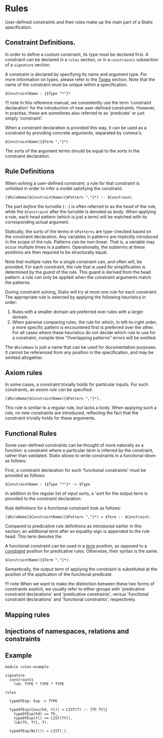 # Rules

User-defined constraints and their rules make up the main part of a Statix specification.


## Constraint Definitions.

In order to define a custom constraint, its type must be declared first. A
constraint can be declared in a `rules` section, or in a `constraints` subsection
of a `signature` section.

A constraint is declared by specifying its name and argument type. For more
information on types, please refer to the [Types](../types) section. Note that
the name of the constraint must be unique within a specification.

```statix
$ConstraintName : {$Type "*"}*
```

!!! note
    In this reference manual, we consistently use the term 'constraint declaration'
    for the introduction of new user-defined constraints. However, in practise,
    these are sometimes also referred to as 'predicate' or just simply 'constraint'.

When a constraint declaration is provided this way, it can be used as a constraint
by providing concrete arguments, separated by comma's.

```statix
$ConstraintName({$Term ","}*)
```

The sorts of the argument terms should be equal to the sorts in the constraint
declaration.


## Rule Definitions

When solving a user-defined constraint, a rule for that constraint is unfolded
in order to infer a model satisfying the constraint.

```statix
[$RuleName]$ConstraintName({$Pattern ","}*) :- $Constraint.
```

The part _before_ the turnstile (`:-`) is often referred to as the _head_ of the
rule, while the `$Constraint` after the turnstile is denoted as _body_. When
applying a rule, each head pattern (which is just a term) will be matched with
its corresponding actual argument.

Statically, the sorts of the terms in `$Patterns` are type-checked based on the
constraint declaration. Any variables in patterns are implicitly introduced in
the scope of the rule. Patterns can be non-linear. That is, a variable may occur
multiple times in a pattern. Operationally, the subterms at these positions are
then required to be structurally equal.

Note that multiple rules for a single constraint can, and often will, be provided.
For each constraint, the rule that is used for simplification is determined by
the _guard_ of the rule. This guard is derived from the head pattern: a rule
can only be applied when the constraint arguments match the patterns.

During constraint solving, Statix will try at most one rule for each constraint.
The appropriate rule is selected by applying the following heuristics in order:
1. Rules with a smaller domain are preferred over rules with a larger domain.
2. When pairwise comparing rules, the rule for which, in left-to-right order, a
   more specific pattern is encountered first is preferred over the other.
For all cases where these heuristics do not decide which rule to use for a
constraint, compile time "Overlapping patterns" errors will be emitted.

The `$RuleName` is just a name that can be used for documentation purposes.
It cannot be referenced from any position in the specification, and may be
omitted altogether.


## Axiom rules

In some cases, a constraint trivially holds for particular inputs. For such
constraints, an _axiom rule_ can be specified.

```statix
[$RuleName]$ConstraintName({$Pattern ","}*).
```

This rule is similar to a regular rule, but lacks a body. When applying such a
rule, no new constraints are introduced, reflecting the fact that the constraint
trivially holds for these arguments.

## Functional Rules

Some user-defined constraints can be thought of more naturally as a function:
a constraint where a particular term is inferred by the constraint, rather than
validated. Statix allows to write constraints in a functional idiom as follows:

First, a constraint declaration for such 'functional constraints' must be provided
as follows:

```statix
$ConstraintName : {$Type "*"}* -> $Type
```

In addition to the regular list of input sorts, a 'sort for the output term is
provided to the constraint declaration.

Rule definitions for a functional constraint look as follows:

```statix
[$RuleName]$ConstraintName({$Pattern ","}*) = $Term :- $Constraint.
```

Compared to predicative rule definitions as introduced earlier in this section,
an additional term after an equality-sign is appended to the rule head. This
term denotes the

A functional constraint can be used in a [_term_](../terms) position, as opposed
to a [_constraint_](../basic-constraints) position for predicative rules.
Otherwise, their syntax is the same.

```statix
$ConstraintName({$Term ","}*).
```

Semantically, the output term of applying the constraint is substituted at the
position of the application of the functional predicate.

!!! note
    When we want to make the distinction between these two forms of constraints
    explicit, we usually refer to either groups with 'predicative constraint
    declarations' and 'predicative constraints', versus 'functional constraint
    declarations' and 'functional constraints', respectively.

## Mapping rules


## Injections of namespaces, relations and constraints


## Example

```statix
module rules-example

signature
  constraints
    lub: TYPE * TYPE * TYPE

rules

  typeOfExp: Exp -> TYPE

  typeOfExp(Cons(hd, tl)) = LIST(T) :- {Th Ttl}
    typeOfExp(hd) == Th,
    typeOfExp(tl) == LIST(Ttl),
    lub(Th, Ttl, T).

  typeOfExp(Nil()) = LIST(_).

```
